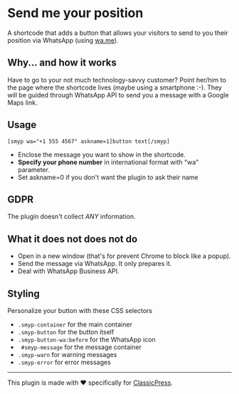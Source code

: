 # Send me your position

A shortcode that adds a button that allows your visitors to send to you their position via WhatsApp (using [wa.me](https://wa.me)).

## Why... and how it works

Have to go to your not much technology-savvy customer?
Point her/him to the page where the shortcode lives (maybe using a smartphone :-).
They will be guided through WhatsApp API to send you a message with a Google Maps link.

## Usage
```
[smyp wa="+1 555 4567" askname=1]button text[/smyp]
```
- Enclose the message you want to show in the shortcode.
- **Specify your phone number** in international format with "wa" parameter.
- Set askname=0 if you don't want the plugin to ask their name

## GDPR
The plugin doesn't collect *ANY* information.

## What it does not does not do
- Open in a new window (that's for prevent Chrome to block like a popup).
- Send the message via WhatsApp. It only prepares it.
- Deal with WhatsApp Business API.

## Styling
Personalize your button with these CSS selectors
 
- `.smyp-container` for the main container
- `.smyp-button` for the button itself
- `.smyp-button-wa:before` for the WhatsApp icon
- ` #smyp-message` for the message container
- `.smyp-warn` for warning messages
- `.smyp-error` for error messages

-----
This plugin is made with ♥ specifically for [ClassicPress](https://www.classicpress.net).
